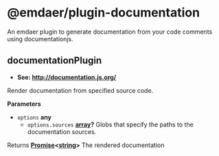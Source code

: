 <!--
  This file was generated by emdaer

  Its template can be found at .emdaer/README.emdaer.md
-->

# @emdaer/plugin-documentation

An emdaer plugin to generate documentation from your code comments using documentationjs.

<!-- Generated by documentation.js. Update this documentation by updating the source code. -->

## documentationPlugin

-   **See: <http://documentation.js.org/>**

Render documentation from specified source code.

**Parameters**

-   `options` **any** 
    -   `options.sources` **[array](https://developer.mozilla.org/en-US/docs/Web/JavaScript/Reference/Global_Objects/Array)?** Globs that specify the paths to the documentation sources.

Returns **[Promise](https://developer.mozilla.org/en-US/docs/Web/JavaScript/Reference/Global_Objects/Promise)&lt;[string](https://developer.mozilla.org/en-US/docs/Web/JavaScript/Reference/Global_Objects/String)>** The rendered documentation

